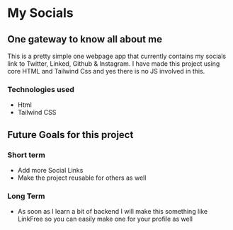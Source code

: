 # My Socials

## One gateway to know all about me

This is a pretty simple one webpage app that currently contains my socials link to Twitter, Linked, Github & Instagram. I have made this project using core HTML and Tailwind Css and yes there is no JS involved in this.

### Technologies used
* Html
* Tailwind CSS

## Future Goals for this project

### Short term
* Add more Social Links
* Make the project reusable for others as well

### Long Term
* As soon as I learn a bit of backend I will make this something like LinkFree so you can easily make one for your profile as well
